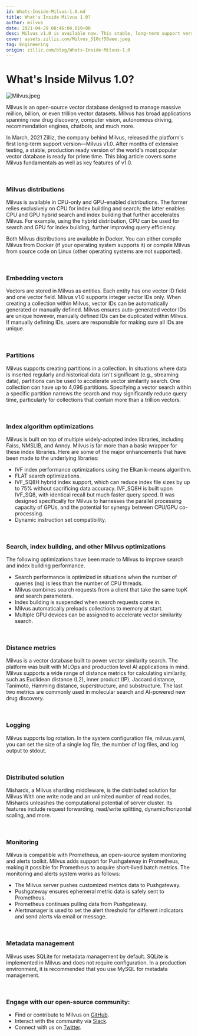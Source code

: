 ```yaml
---
id: Whats-Inside-Milvus-1.0.md
title: What's Inside Milvus 1.0?
author: milvus
date: 2021-04-29 08:46:04.019+00
desc: Milvus v1.0 is available now. This stable, long-term support version powers image/video search, chatbots, and many more AI applications.
cover: assets.zilliz.com/Milvus_510cf50aee.jpeg
tag: Engineering
origin: zilliz.com/blog/Whats-Inside-Milvus-1.0
---
```


# What's Inside Milvus 1.0?

![Milvus.jpeg](https://assets.zilliz.com/Milvus_510cf50aee.jpeg "Milvus 1.0.")

Milvus is an open-source vector database designed to manage massive million, billion, or even trillion vector datasets. Milvus has broad applications spanning new drug discovery, computer vision, autonomous driving, recommendation engines, chatbots, and much more.

In March, 2021 Zilliz, the company behind Milvus, released the platform's first long-term support version—Milvus v1.0. After months of extensive testing, a stable, production ready version of the world's most popular vector database is ready for prime time. This blog article covers some Milvus fundamentals as well as key features of v1.0.

<br/>

### Milvus distributions

Milvus is available in CPU-only and GPU-enabled distributions. The former relies exclusively on CPU for index building and search; the latter enables CPU and GPU hybrid search and index building that further accelerates Milvus. For example, using the hybrid distribution, CPU can be used for search and GPU for index building, further improving query efficiency.

Both Milvus distributions are available in Docker. You can either compile Milvus from Docker (if your operating system supports it) or compile Milvus from source code on Linux (other operating systems are not supported).

<br/>

### Embedding vectors

Vectors are stored in Milvus as entities. Each entity has one vector ID field and one vector field. Milvus v1.0 supports integer vector IDs only. When creating a collection within Milvus, vector IDs can be automatically generated or manually defined. Milvus ensures auto-generated vector IDs are unique however, manually defined IDs can be duplicated within Milvus. If manually defining IDs, users are responsible for making sure all IDs are unique.

<br/>

### Partitions

Milvus supports creating partitions in a collection. In situations where data is inserted regularly and historical data isn't significant (e.g., streaming data), partitions can be used to accelerate vector similarity search. One collection can have up to 4,096 partitions. Specifying a vector search within a specific partition narrows the search and may significantly reduce query time, particularly for collections that contain more than a trillion vectors.

<br/>

### Index algorithm optimizations

Milvus is built on top of multiple widely-adopted index libraries, including Faiss, NMSLIB, and Annoy. Milvus is far more than a basic wrapper for these index libraries. Here are some of the major enhancements that have been made to the underlying libraries:

- IVF index performance optimizations using the Elkan k-means algorithm.
- FLAT search optimizations.
- IVF_SQ8H hybrid index support, which can reduce index file sizes by up to 75% without sacrificing data accuracy. IVF_SQ8H is built upon IVF_SQ8, with identical recall but much faster query speed. It was designed specifically for Milvus to harnesses the parallel processing capacity of GPUs, and the potential for synergy between CPU/GPU co-processing.
- Dynamic instruction set compatibility.

<br/>

### Search, index building, and other Milvus optimizations

The following optimizations have been made to Milvus to improve search and index building performance.

- Search performance is optimized in situations when the number of queries (nq) is less than the number of CPU threads.
- Milvus combines search requests from a client that take the same topK and search parameters.
- Index building is suspended when search requests come in.
- Milvus automatically preloads collections to memory at start.
- Multiple GPU devices can be assigned to accelerate vector similarity search.

<br/>

### Distance metrics

Milvus is a vector database built to power vector similarity search. The platform was built with MLOps and production level AI applications in mind. Milvus supports a wide range of distance metrics for calculating similarity, such as Euclidean distance (L2), inner product (IP), Jaccard distance, Tanimoto, Hamming distance, superstructure, and substructure. The last two metrics are commonly used in molecular search and AI-powered new drug discovery.

<br/>

### Logging

Milvus supports log rotation. In the system configuration file, milvus.yaml, you can set the size of a single log file, the number of log files, and log output to stdout.

<br/>

### Distributed solution

Mishards, a Milvus sharding middleware, is the distributed solution for Milvus With one write node and an unlimited number of read nodes, Mishards unleashes the computational potential of server cluster. Its features include request forwarding, read/write splitting, dynamic/horizontal scaling, and more.

<br/>

### Monitoring

Milvus is compatible with Prometheus, an open-source system monitoring and alerts toolkit. Milvus adds support for Pushgateway in Prometheus, making it possible for Prometheus to acquire short-lived batch metrics. The monitoring and alerts system works as follows:

- The Milvus server pushes customized metrics data to Pushgateway.
- Pushgateway ensures ephemeral metric data is safely sent to Prometheus.
- Prometheus continues pulling data from Pushgateway.
- Alertmanager is used to set the alert threshold for different indicators and send alerts via email or message.

<br/>

### Metadata management

Milvus uses SQLite for metadata management by default. SQLite is implemented in Milvus and does not require configuration. In a production environment, it is recommended that you use MySQL for metadata management.

<br/>

### Engage with our open-source community:

- Find or contribute to Milvus on [GitHub](https://github.com/milvus-io/milvus/).
- Interact with the community via [Slack](https://join.slack.com/t/milvusio/shared_invite/zt-e0u4qu3k-bI2GDNys3ZqX1YCJ9OM~GQ).
- Connect with us on [Twitter](https://twitter.com/milvusio).
